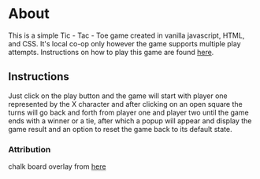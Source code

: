 # About
This is a simple Tic - Tac - Toe game created in vanilla javascript, HTML, and CSS. It's local co-op only however the game supports multiple play attempts. Instructions on how to play this game are found [here](https://en.wikipedia.org/wiki/Tic-tac-toe).
## Instructions
Just click on the play button and the game will start with player one represented by the X character and after clicking on an open square the turns will go back and forth from player one and player two until the game ends with a winner or a tie, after which a popup will appear and display the game result and an option to reset the game back to its default state.
### Attribution
chalk board overlay from [here](https://www.freepik.com/free-photo/black-rustic-blank-chalkboard-background_15653519.htm#query=chalk%20overlay&position=3&from_view=keyword&track=ais&uuid=ce909b82-66f1-4189-8a5e-bfd4e435bb90)